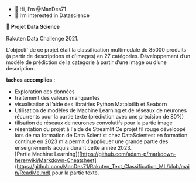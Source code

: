 - 👋 Hi, I’m @ManDes71
- 👀 I’m interested in Datascience


🧪 𝐏𝐫𝐨𝐣𝐞𝐭 𝐃𝐚𝐭𝐚 𝐒𝐜𝐢𝐞𝐧𝐜𝐞

Rakuten Data Challenge 2021.

L'objectif de ce projet était la classification multimodale de 85000 produits (à partir de descriptions et d'images) en 27 catégories.
Développement d’un modèle de prédiction de la catégorie à partir d’une image ou d’une description.

𝐭𝐚𝐜𝐡𝐞𝐬 𝐚𝐜𝐜𝐨𝐦𝐩𝐥𝐢𝐞𝐬 :
- Exploration des données
- traitement des valeurs manquantes
- visualisation à l’aide des librairies Python Matplotlib et Seaborn
-  Utilisation de modèles de Machine Learning et de réseaux de neurones récurrents  pour la partie texte (prédiction avec une précision de 80%)
-  tilisation de réseaux de neurones convolutifs pour la partie image
- résentation du projet à l'aide de Streamlit 
Ce projet fil rouge développé lors de ma formation de Data Scientist chez DataScientest en formation continue en 2023 m'a permit d'appliquer une grande partie des enseignements acquis durant cette année 2023.  
  [Partie Machine Learning]([https://github.com/adam-p/markdown-here/wiki/Markdown-Cheatsheet](https://github.com/ManDes71/Rakuten_Text_Classification_ML/blob/main/ReadMe.md) pour la partie texte.

<!---
ManDes71/ManDes71 is a ✨ special ✨ repository because its `README.md` (this file) appears on your GitHub profile.
You can click the Preview link to take a look at your changes.
--->
